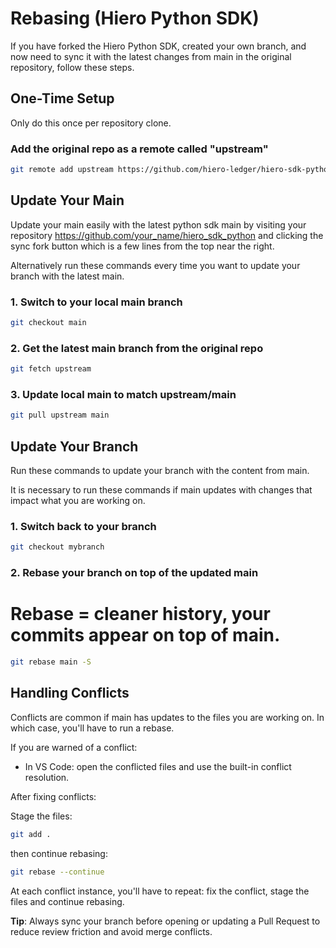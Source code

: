 # Rebasing (Hiero Python SDK)

If you have forked the Hiero Python SDK, created your own branch, and now need to sync it with the latest changes from main in the original repository, follow these steps.

## One-Time Setup

Only do this once per repository clone.

### Add the original repo as a remote called "upstream"
```bash
git remote add upstream https://github.com/hiero-ledger/hiero-sdk-python.git
```

## Update Your Main

Update your main easily with the latest python sdk main by visiting your repository https://github.com/your_name/hiero_sdk_python and clicking the sync fork button which is a few lines from the top near the right.

Alternatively run these commands every time you want to update your branch with the latest main.

### 1. Switch to your local main branch
```bash
git checkout main
```

### 2. Get the latest main branch from the original repo
```bash
git fetch upstream
```

### 3. Update local main to match upstream/main
```bash
git pull upstream main
```

## Update Your Branch

Run these commands to update your branch with the content from main.

It is necessary to run these commands if main updates with changes that impact what you are working on. 

### 1. Switch back to your branch
```bash
git checkout mybranch
```

### 2. Rebase your branch on top of the updated main
# Rebase = cleaner history, your commits appear on top of main.
```bash
git rebase main -S
```

## Handling Conflicts

Conflicts are common if main has updates to the files you are working on. In which case, you'll have to run a rebase.

If you are warned of a conflict:

- In VS Code: open the conflicted files and use the built-in conflict resolution.

After fixing conflicts:

Stage the files:
```bash
git add .
```
then continue rebasing: 
```bash
git rebase --continue
```
At each conflict instance, you'll have to repeat: fix the conflict, stage the files and continue rebasing.

**Tip**: Always sync your branch before opening or updating a Pull Request to reduce review friction and avoid merge conflicts.